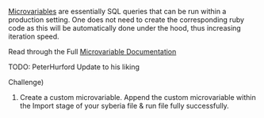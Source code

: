 [Microvariables](https://github.com/avantcredit/analytics-microvariable-server) are essentially SQL queries that can be run within a production setting. 
One does not need to create the corresponding ruby code as this will be automatically done under the hood, thus increasing iteration speed.

Read through the Full [Microvariable Documentation](https://github.com/avantcredit/analytics-microvariable-server)

TODO: PeterHurford Update to his liking

Challenge)
  1) Create a custom microvariable.  Append the custom microvariable within the Import stage of your syberia file & run file fully successfully.   
